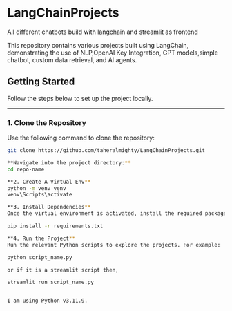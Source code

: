 # LangChainProjects
All different chatbots build with langchain and streamlit as frontend

This repository contains various projects built using LangChain, demonstrating the use of NLP,OpenAI Key Integration, GPT models,simple chatbot, custom data retrieval, and AI agents.

## **Getting Started**

Follow the steps below to set up the project locally.

---

### **1. Clone the Repository**

Use the following command to clone the repository:

```bash
git clone https://github.com/taheralmighty/LangChainProjects.git

**Navigate into the project directory:**
cd repo-name

**2. Create A Virtual Env**
python -m venv venv
venv\Scripts\activate

**3. Install Dependencies**
Once the virtual environment is activated, install the required packages:

pip install -r requirements.txt

**4. Run the Project**
Run the relevant Python scripts to explore the projects. For example:

python script_name.py 

or if it is a streamlit script then,

streamlit run script_name.py


I am using Python v3.11.9.